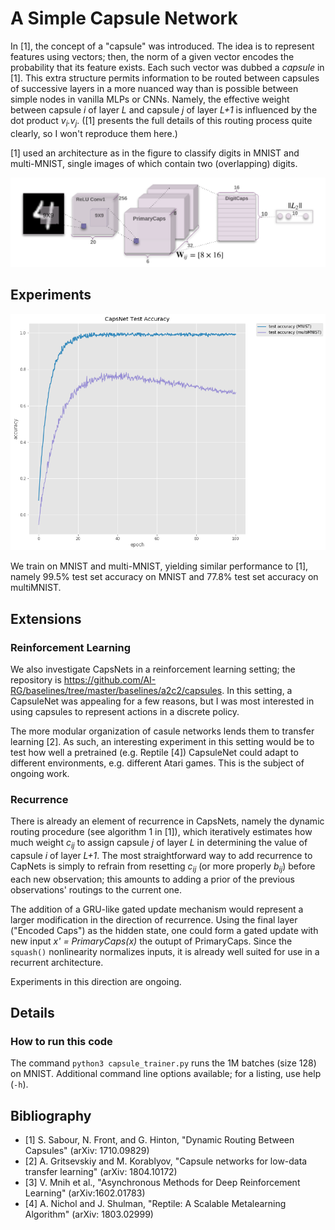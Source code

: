 # A Simple Capsule Network

In [1], the concept of a "capsule" was introduced. The idea is to represent features using vectors; then, the norm of a given vector encodes the probability that its feature exists. Each such vector was dubbed a *capsule* in [1]. This extra structure permits information to be routed between capsules of successive layers in a more nuanced way than is possible between simple nodes in vanilla MLPs or CNNs. Namely, the effective weight between capsule *i* of layer *L* and capsule *j* of layer *L+1* is influenced by the dot product *v<sub>i</sub>.v<sub>j</sub>*. ([1] presents the full details of this routing process quite clearly, so I won't reproduce them here.)

[1] used an architecture as in the figure to classify digits in MNIST and multi-MNIST, single images of which contain two (overlapping) digits.

<img src="https://github.com/AI-RG/baselines/blob/master/baselines/a2c2/capsule-policy-original.png" alt="orig-caps-policy" width="800px"/>

## Experiments

<img src="https://github.com/AI-RG/time-capsules/blob/master/caps/capsule-accurcy.png" alt="caps-test-acc" width="600px"/>

We train on MNIST and multi-MNIST, yielding similar performance to [1], namely 99.5% test set accuracy on MNIST and 77.8% test set accuracy on multiMNIST.

## Extensions

### Reinforcement Learning

We also investigate CapsNets in a reinforcement learning setting; the repository is https://github.com/AI-RG/baselines/tree/master/baselines/a2c2/capsules. In this setting, a CapsuleNet was appealing for a few reasons, but I was most interested in using capsules to represent actions in a discrete policy.

The more modular organization of casule networks lends them to transfer learning [2]. As such, an interesting experiment in this setting would be to test how well a pretrained (e.g. Reptile [4]) CapsuleNet could adapt to different environments, e.g. different Atari games. This is the subject of ongoing work. 

### Recurrence

There is already an element of recurrence in CapsNets, namely the dynamic routing procedure (see algorithm 1 in [1]), which iteratively estimates how much weight *c<sub>ij</sub>* to assign capsule *j* of layer *L* in determining the value of capsule *i* of layer *L+1*. The most straightforward way to add recurrence to CapNets is simply to refrain from resetting *c<sub>ij</sub>*  (or more properly *b<sub>ij</sub>*) before each new observation; this amounts to adding a prior of the previous observations' routings to the current one.

The addition of a GRU-like gated update mechanism would represent a larger modification in the direction of recurrence. Using the final layer ("Encoded Caps") as the hidden state, one could form a gated update with new input *x' = PrimaryCaps(x)* the outupt of PrimaryCaps. Since the `squash()` nonlinearity normalizes inputs, it is already well suited for use in a recurrent architecture.

Experiments in this direction are ongoing. 

## Details

### How to run this code

The command `python3 capsule_trainer.py` runs the 1M batches (size 128) on MNIST. Additional command line options available; for a listing, use help (`-h`).

## Bibliography

- [1] S. Sabour, N. Front, and G. Hinton, "Dynamic Routing Between Capsules" (arXiv: 1710.09829)
- [2] A. Gritsevskiy and M. Korablyov, "Capsule networks for low-data transfer learning" (arXiv: 1804.10172) 
- [3] V. Mnih et al., "Asynchronous Methods for Deep Reinforcement Learning" (arXiv:1602.01783)
- [4] A. Nichol and J. Shulman, "Reptile: A Scalable Metalearning Algorithm" (arXiv: 1803.02999)
